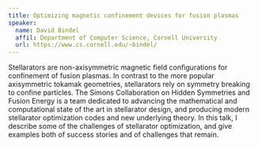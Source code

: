 ```yaml
---
title: Optimizing magnetic confinement devices for fusion plasmas
speaker: 
  name: David Bindel
  affil: Department of Computer Science, Cornell University
  url: https://www.cs.cornell.edu/~bindel/
---
```


Stellarators are non-axisymmetric magnetic field configurations for
confinement of fusion plasmas. In contrast to the more popular axisymmetric
tokamak geometries, stellarators rely on symmetry breaking to confine
particles. The Simons Collaboration on Hidden Symmetries and Fusion Energy is
a team dedicated to advancing the mathematical and computational state of the
art in stellarator design, and producing modern stellarator optimization codes
and new underlying theory.  In this talk, I describe some of the challenges of
stellarator optimization, and give examples both of success stories and of
challenges that remain.

